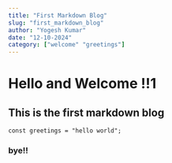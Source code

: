 ```yaml
---
title: "First Markdown Blog"
slug: "first_markdown_blog"
author: "Yogesh Kumar"
date: "12-10-2024"
category: ["welcome" "greetings"]
---
```





# Hello and Welcome !!1
## This is the first markdown blog

`
const greetings = "hello world";
`

### bye!!






